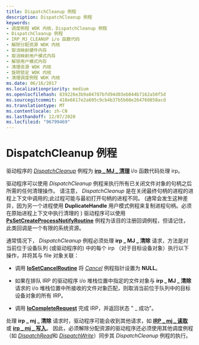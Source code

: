 ```yaml
---
title: DispatchCleanup 例程
description: DispatchCleanup 例程
keywords:
- 调度例程 WDK 内核，DispatchCleanup 例程
- DispatchCleanup 例程
- IRP_MJ_CLEANUP i/o 函数代码
- 解除分配资源 WDK 内核
- 取消映射硬件内存
- 取消映射用户模式内存
- 解锁用户模式内存
- 清理资源 WDK 内核
- 旋转锁定 WDK 内核
- 清理调度例程 WDK 内核
ms.date: 06/16/2017
ms.localizationpriority: medium
ms.openlocfilehash: 839226e3b9a04787bfd94d03eb044b7162a50f5d
ms.sourcegitcommit: 418e6617e2a695c9cb4b37b5b60e264760858acd
ms.translationtype: MT
ms.contentlocale: zh-CN
ms.lasthandoff: 12/07/2020
ms.locfileid: "96799469"
---
```

# <a name="dispatchcleanup-routines"></a>DispatchCleanup 例程





驱动程序的 [*DispatchCleanup*](/windows-hardware/drivers/ddi/wdm/nc-wdm-driver_dispatch) 例程为 [**irp \_ MJ \_ 清理**](./irp-mj-cleanup.md) i/o 函数代码处理 irp。

驱动程序可以使用 *DispatchCleanup* 例程来执行所有已关闭文件对象的句柄之后所需的任何清理操作。 请注意， *DispatchCleanup* 是在关闭最终句柄的进程的进程上下文中调用的;此过程可能与最初打开句柄的进程不同。  (通常会发生这种差异，因为另一个进程使用 **DuplicateHandle** 用户模式例程来复制进程句柄。必须在原始进程上下文中执行清理的 ) 驱动程序可以使用 [**PsSetCreateProcessNotifyRoutine**](/windows-hardware/drivers/ddi/ntddk/nf-ntddk-pssetcreateprocessnotifyroutine) 例程为该目的注册回调例程，但请记住，此类回调是一个有限的系统资源。

通常情况下， *DispatchCleanup* 例程必须处理 **irp \_ MJ \_ 清除** 请求，方法是对当前位于设备队列 (或驱动程序的) 中的每个 irp （对于目标设备对象）执行以下操作，并将其与 file 对象关联：

-   调用 [**IoSetCancelRoutine**](/windows-hardware/drivers/ddi/wdm/nf-wdm-iosetcancelroutine) 将 [*Cancel*](/windows-hardware/drivers/ddi/wdm/nc-wdm-driver_cancel) 例程指针设置为 **NULL**。

-   如果在排队 IRP 的驱动程序 i/o 堆栈位置中指定的文件对象与 **irp \_ MJ \_ 清除** 请求的 i/o 堆栈位置中所接收的文件对象匹配，则取消当前位于队列中的目标设备对象的所有 IRP。

-   调用 [**IoCompleteRequest**](/windows-hardware/drivers/ddi/wdm/nf-wdm-iocompleterequest) 完成 IRP，并返回状态 " \_ 成功"。

处理 **irp \_ mj \_ 清除** 请求时，驱动程序可能会收到其他请求，如 [**IRP \_ mj \_ 读取**](./irp-mj-read.md) 或 [**irp \_ mj \_ 写入**](./irp-mj-write.md)。 因此，必须解除分配资源的驱动程序还必须使用其他调度例程（如 [*DispatchRead*](/windows-hardware/drivers/ddi/wdm/nc-wdm-driver_dispatch)和 [*DispatchWrite*](/windows-hardware/drivers/ddi/wdm/nc-wdm-driver_dispatch)）同步其 *DispatchCleanup* 例程的执行。

 

